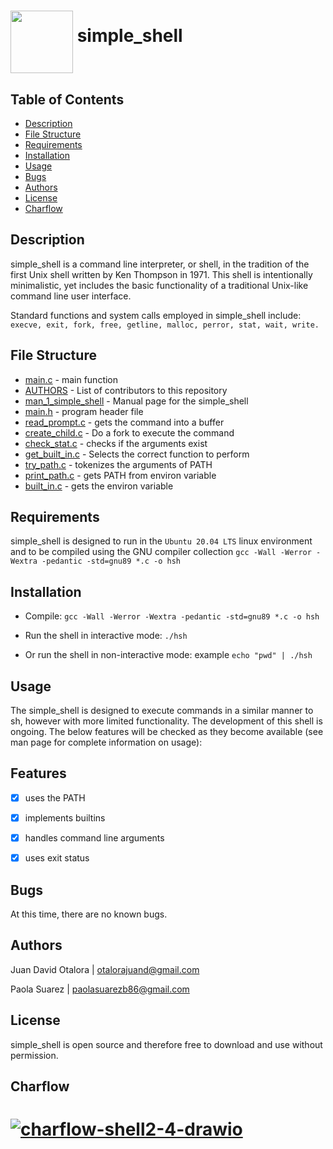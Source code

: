 # <a href="url"><img src="https://img.freepik.com/vector-gratis/ilustracion-objeto-verano-playa_53876-20309.jpg" align="middle" width="100" height="100"></a> simple_shell


## Table of Contents


* [Description](#description)
* [File Structure](#file-structure)
* [Requirements](#requirements)
* [Installation](#installation)
* [Usage](#usage)
* [Bugs](#bugs)
* [Authors](#authors)
* [License](#license)
* [Charflow](#charflow)


## Description


simple_shell is a command line interpreter, or shell, in the tradition of the first Unix shell written by Ken Thompson in 1971. This shell is intentionally minimalistic, yet includes the basic functionality of a traditional Unix-like command line user interface.

Standard functions and system calls employed in simple_shell include:
   `execve, exit, fork, free, getline, malloc, perror, stat, wait, write.`

## File Structure


- [main.c](main.c) - main function
- [AUTHORS](AUTHORS) - List of contributors to this repository
- [man_1_simple_shell](man_1_simple_shell) - Manual page for the simple_shell
- [main.h](main.h) - program header file
- [read_prompt.c](read_prompt.c) - gets the command into a buffer
- [create_child.c](create_child.c) - Do a fork to execute the command
- [check_stat.c](check_stat.c) - checks if the arguments exist
- [get_built_in.c](get_built_in.c) - Selects the correct function to perform
- [try_path.c](try_path.c) - tokenizes the arguments of PATH
- [print_path.c](print_path.c) - gets PATH from environ variable
- [built_in.c](built_in.c) - gets the environ variable


## Requirements


simple_shell is designed to run in the `Ubuntu 20.04 LTS` linux environment and to be compiled using the GNU compiler collection `gcc -Wall -Werror -Wextra -pedantic -std=gnu89 *.c -o hsh`


## Installation


- Compile: `gcc -Wall -Werror -Wextra -pedantic -std=gnu89 *.c -o hsh`

- Run the shell in interactive mode: `./hsh`

- Or run the shell in non-interactive mode: example `echo "pwd" | ./hsh`


## Usage


The simple_shell is designed to execute commands in a similar manner to sh, however with more limited functionality. The development of this shell is ongoing. The below features will be checked as they become available (see man page for complete information on usage):


## Features


- [x] uses the PATH
- [x] implements builtins
- [x] handles command line arguments
- [x] uses exit status


## Bugs


At this time, there are no known bugs.


## Authors


Juan David Otalora | otalorajuand@gmail.com

Paola Suarez | paolasuarezb86@gmail.com


## License


simple_shell is open source and therefore free to download and use without permission.


## Charflow

# <a href="https://ibb.co/d2pq4WG"><img src="https://i.ibb.co/YkdMBRp/charflow-shell2-4-drawio.png" alt="charflow-shell2-4-drawio" border="0" align="middle" /></a>
